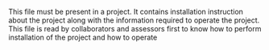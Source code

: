 This file must be present in a project. It contains installation instruction about the project along with the information required to operate the project. This file is read by collaborators and assessors first to know how to perform installation of the project and how to operate
